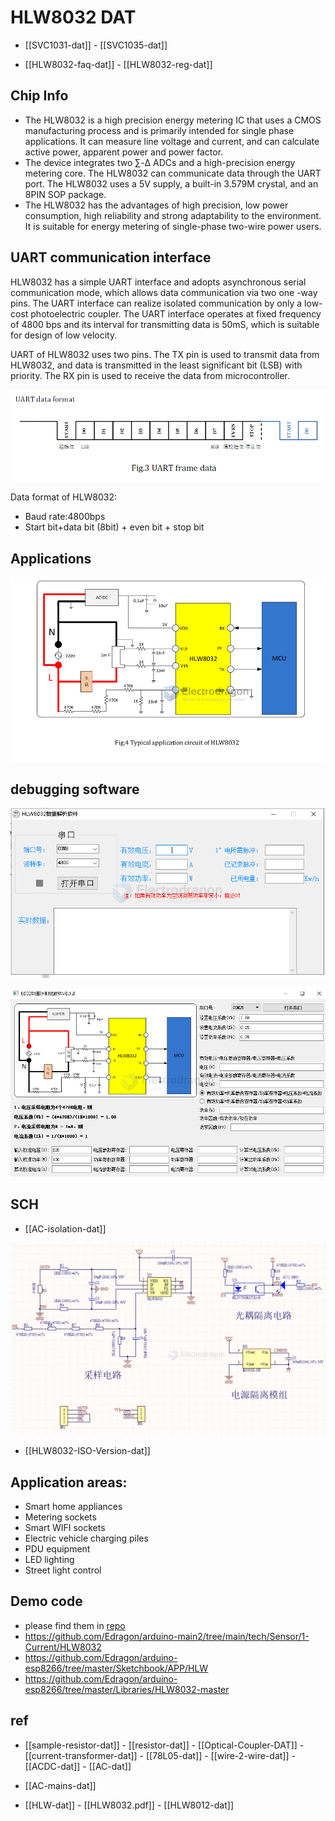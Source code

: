 # HLW8032 DAT

- [[SVC1031-dat]] - [[SVC1035-dat]]

- [[HLW8032-faq-dat]] - [[HLW8032-reg-dat]]

## Chip Info

- The HLW8032 is a high precision energy metering IC that uses a CMOS manufacturing process and is primarily intended for single phase applications. It can measure line voltage and current, and can calculate active power, apparent power and power factor.
- The device integrates two ∑-Δ ADCs and a high-precision energy metering core. The HLW8032 can communicate data through the UART port. The HLW8032 uses a 5V supply, a built-in 3.579M crystal, and an 8PIN SOP package.
- The HLW8032 has the advantages of high precision, low power consumption, high reliability and strong adaptability to the environment. It is suitable for energy metering of single-phase two-wire power users.


## UART communication interface


HLW8032 has a simple UART interface and adopts asynchronous serial communication mode, which allows data communication via two one -way pins. The UART interface can realize isolated communication by only a low-cost photoelectric coupler. The UART interface operates at fixed frequency of 4800 bps and its interval for transmitting data is 50mS, which is suitable for design of low velocity.   

UART of HLW8032 uses two pins. The TX pin is used to transmit data from HLW8032, and data is transmitted in the least significant bit (LSB) with priority. The RX pin is used to receive the data from microcontroller. 

![](2025-02-13-16-09-20.png)

Data format of HLW8032:   
 
- Baud rate:4800bps   
- Start bit+data bit (8bit) + even bit + stop bit


## Applications 

![](2023-11-01-18-24-07.png)


## debugging software 

![](2024-12-18-17-08-33.png)

![](2024-12-18-17-09-06.png)

## SCH 

- [[AC-isolation-dat]]

![](2025-05-20-12-28-21.png)

- [[HLW8032-ISO-Version-dat]]

## Application areas:

- Smart home appliances
- Metering sockets
- Smart WIFI sockets
- Electric vehicle charging piles
- PDU equipment
- LED lighting
- Street light control

## Demo code 

- please find them in [repo](https://github.com/Edragon/HLW)
- https://github.com/Edragon/arduino-main2/tree/main/tech/Sensor/1-Current/HLW8032
- https://github.com/Edragon/arduino-esp8266/tree/master/Sketchbook/APP/HLW
- https://github.com/Edragon/arduino-esp8266/tree/master/Libraries/HLW8032-master


## ref

- [[sample-resistor-dat]] - [[resistor-dat]] - [[Optical-Coupler-DAT]] - [[current-transformer-dat]] - [[78L05-dat]] - [[wire-2-wire-dat]] - [[ACDC-dat]] - [[AC-dat]]

- [[AC-mains-dat]]

- [[HLW-dat]] - [[HLW8032.pdf]] - [[HLW8012-dat]] 